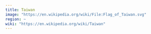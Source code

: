 ```yaml
---
title: Taiwan
image: "https://en.wikipedia.org/wiki/File:Flag_of_Taiwan.svg"
region: ~
wiki: "https://en.wikipedia.org/wiki/Taiwan"
---
```

